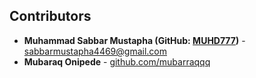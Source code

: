 ## Contributors

- **Muhammad Sabbar Mustapha (GitHub: [MUHD777](https://github.com/MUHD777))** - [sabbarmustapha4469@gmail.com](mailto:sabbarmustapha4469@gmail.com)  
- **Mubaraq Onipede** - [github.com/mubarraqqq](https://github.com/mubarraqqq)
